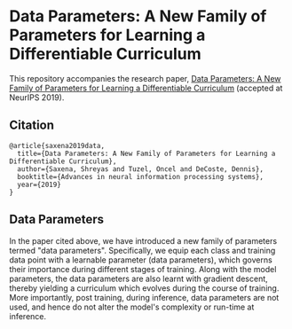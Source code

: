 # Data Parameters: A New Family of Parameters for Learning a Differentiable Curriculum
This repository accompanies the research paper, [Data Parameters: A New Family of Parameters for Learning a Differentiable Curriculum](https://arxiv.org)
(accepted at NeurIPS 2019). 

## Citation
```
@article{saxena2019data,
  title={Data Parameters: A New Family of Parameters for Learning a Differentiable Curriculum},
  author={Saxena, Shreyas and Tuzel, Oncel and DeCoste, Dennis},
  booktitle={Advances in neural information processing systems},
  year={2019}
}
```
## Data Parameters
In the paper cited above, we have introduced a new family of parameters termed "data parameters".
Specifically, we equip each class and training data point with a learnable parameter (data parameters), which governs their importance during different stages of training. 
Along with the model parameters, the data parameters are also learnt with gradient descent, thereby yielding a curriculum which evolves during the course of training.
More importantly, post training, during inference, data parameters are not used, and hence do not alter the model's complexity or run-time at inference. 

